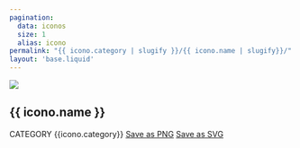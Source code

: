 ```yaml
---
pagination:
  data: iconos
  size: 1
  alias: icono
permalink: "{{ icono.category | slugify }}/{{ icono.name | slugify}}/"
layout: 'base.liquid'
---
```


<div class="item-content grid md:grid-cols-2 gap-6">

  <a href="images/{{ icono.category }}/{{ icono.svg }}" target="_blank" class="bg-gray-50 p-6">
    <img src="images/{{ icono.category }}/{{ icono.png }}">
  </a>

  <div class="grid gap-2 content-start items-start justify-start">
    <h2 class="text-2xl font-semibold capitalize">{{ icono.name }}</h2>
    <span class="uppercase font-medium">CATEGORY {{icono.category}}</span>
    <a href="images/{{ icono.category }}/{{ icono.png }}" class="rounded bg-blue-600 text-white px-6 py-3 font-medium" download>Save as PNG</a>
    <a href="images/{{ icono.category }}/{{ icono.svg }}" class="rounded bg-blue-600 text-white px-6 py-3 font-medium" download>Save as SVG</a>
  </div>

</div>

<script>
  window.scrollTo(0, 0);
</script>
